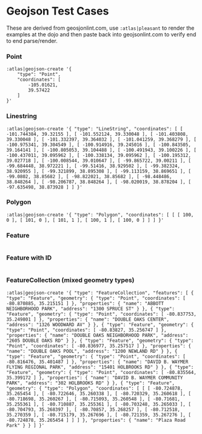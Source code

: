 Geojson Test Cases
==================

These are derived from geosjonlint.com, use ```:atlas|pleasant``` to render the examples at the dojo and then paste back into geojsonlint.com to verify end to end parse/render.

### Point

```
:atlas|geojson-create '{
    "type": "Point",
    "coordinates": [
        -105.01621,
        39.57422
    ]
}'
```
### Linestring

```
:atlas|geojson-create '{ "type": "LineString", "coordinates": [ [ -101.744384, 39.32155 ], [ -101.552124, 39.330048 ], [ -101.403808, 39.330048 ], [ -101.332397, 39.364032 ], [ -101.041259, 39.368279 ], [ -100.975341, 39.304549 ], [ -100.914916, 39.245016 ], [ -100.843505, 39.164141 ], [ -100.805053, 39.104488 ], [ -100.491943, 39.100226 ], [ -100.437011, 39.095962 ], [ -100.338134, 39.095962 ], [ -100.195312, 39.027718 ], [ -100.008544, 39.010647 ], [ -99.865722, 39.00211 ], [ -99.684448, 38.972221 ], [ -99.51416, 38.929502 ], [ -99.382324, 38.920955 ], [ -99.321899, 38.895308 ], [ -99.113159, 38.869651 ], [ -99.0802, 38.85682 ], [ -98.822021, 38.85682 ], [ -98.448486, 38.848264 ], [ -98.206787, 38.848264 ], [ -98.020019, 38.878204 ], [ -97.635498, 38.873928 ] ] }'
```
### Polygon
```
:atlas|geojson-create '{ "type": "Polygon", "coordinates": [ [ [ 100, 0 ], [ 101, 0 ], [ 101, 1 ], [ 100, 1 ], [ 100, 0 ] ] ] }'
```
### Feature

```:atlas|geojson-create '{ "type": "Feature", "geometry": { "type": "Polygon", "coordinates": [ [ [ -80.724878, 35.265454 ], [ -80.722646, 35.260338 ], [ -80.720329, 35.260618 ], [ -80.718698, 35.260267 ], [ -80.715093, 35.260548 ], [ -80.71681, 35.255361 ], [ -80.710887, 35.255361 ], [ -80.703248, 35.265033 ], [ -80.704793, 35.268397 ], [ -80.70857, 35.268257 ], [ -80.712518, 35.270359 ], [ -80.715179, 35.267696 ], [ -80.721359, 35.267276 ], [ -80.724878, 35.265454 ] ] ] }, "properties": { "name": "Plaza Road Park" } }'
```

### Feature with ID

```:atlas|geojson-create '{ "type": "Feature", "geometry": { "type": "Polygon", "coordinates": [ [ [ -80.724878, 35.265454 ], [ -80.722646, 35.260338 ], [ -80.720329, 35.260618 ], [ -80.718698, 35.260267 ], [ -80.715093, 35.260548 ], [ -80.71681, 35.255361 ], [ -80.710887, 35.255361 ], [ -80.703248, 35.265033 ], [ -80.704793, 35.268397 ], [ -80.70857, 35.268257 ], [ -80.712518, 35.270359 ], [ -80.715179, 35.267696 ], [ -80.721359, 35.267276 ], [ -80.724878, 35.265454 ] ] ] }, "properties": { "name": "Plaza Road Park" }, "id":123}'
```

### FeatureCollection (mixed geometry types)

```:atlas|geojson-create '{ "type": "FeatureCollection", "features": [ { "type": "Feature", "geometry": { "type": "Point", "coordinates": [ -80.870885, 35.215151 ] }, "properties": { "name": "ABBOTT NEIGHBORHOOD PARK", "address": "1300 SPRUCE ST" } }, { "type": "Feature", "geometry": { "type": "Point", "coordinates": [ -80.837753, 35.249801 ] }, "properties": { "name": "DOUBLE OAKS CENTER", "address": "1326 WOODWARD AV" } }, { "type": "Feature", "geometry": { "type": "Point", "coordinates": [ -80.83827, 35.256747 ] }, "properties": { "name": "DOUBLE OAKS NEIGHBORHOOD PARK", "address": "2605 DOUBLE OAKS RD" } }, { "type": "Feature", "geometry": { "type": "Point", "coordinates": [ -80.836977, 35.257517 ] }, "properties": { "name": "DOUBLE OAKS POOL", "address": "1200 NEWLAND RD" } }, { "type": "Feature", "geometry": { "type": "Point", "coordinates": [ -80.816476, 35.401487 ] }, "properties": { "name": "DAVID B. WAYMER FLYING REGIONAL PARK", "address": "15401 HOLBROOKS RD" } }, { "type": "Feature", "geometry": { "type": "Point", "coordinates": [ -80.835564, 35.399172 ] }, "properties": { "name": "DAVID B. WAYMER COMMUNITY PARK", "address": "302 HOLBROOKS RD" } }, { "type": "Feature", "geometry": { "type": "Polygon", "coordinates": [ [ [ -80.724878, 35.265454 ], [ -80.722646, 35.260338 ], [ -80.720329, 35.260618 ], [ -80.718698, 35.260267 ], [ -80.715093, 35.260548 ], [ -80.71681, 35.255361 ], [ -80.710887, 35.255361 ], [ -80.703248, 35.265033 ], [ -80.704793, 35.268397 ], [ -80.70857, 35.268257 ], [ -80.712518, 35.270359 ], [ -80.715179, 35.267696 ], [ -80.721359, 35.267276 ], [ -80.724878, 35.265454 ] ] ] }, "properties": { "name": "Plaza Road Park" } } ] }'```
